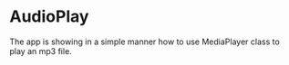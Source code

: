 # AudioPlay

The app is showing in a simple manner how to use MediaPlayer class to play an mp3 file. 
